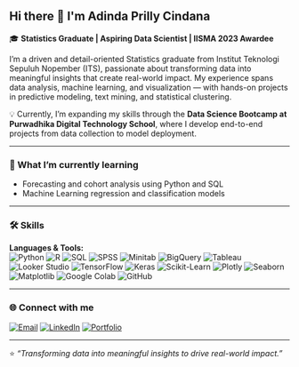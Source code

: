 ## Hi there 👋 I'm Adinda Prilly Cindana  

🎓 **Statistics Graduate | Aspiring Data Scientist | IISMA 2023 Awardee**

I’m a driven and detail-oriented Statistics graduate from Institut Teknologi Sepuluh Nopember (ITS), passionate about transforming data into meaningful insights that create real-world impact. My experience spans data analysis, machine learning, and visualization — with hands-on projects in predictive modeling, text mining, and statistical clustering.

💡 Currently, I’m expanding my skills through the **Data Science Bootcamp at Purwadhika Digital Technology School**, where I develop end-to-end projects from data collection to model deployment.

---

### 🧠 What I’m currently learning
- Forecasting and cohort analysis using Python and SQL  
- Machine Learning regression and classification models

---

### 🛠️ Skills
**Languages & Tools:**  
![Python](https://img.shields.io/badge/Python-3776AB?style=for-the-badge&logo=python&logoColor=white)
![R](https://img.shields.io/badge/R-276DC3?style=for-the-badge&logo=r&logoColor=white)
![SQL](https://img.shields.io/badge/SQL-336791?style=for-the-badge&logo=postgresql&logoColor=white)
![SPSS](https://img.shields.io/badge/SPSS-003366?style=for-the-badge&logo=ibm&logoColor=white)
![Minitab](https://img.shields.io/badge/Minitab-1A932E?style=for-the-badge&logo=minitab&logoColor=white)
![BigQuery](https://img.shields.io/badge/BigQuery-4285F4?style=for-the-badge&logo=google-bigquery&logoColor=white)
![Tableau](https://img.shields.io/badge/Tableau-E97627?style=for-the-badge&logo=tableau&logoColor=white)
![Looker Studio](https://img.shields.io/badge/Looker%20Studio-4285F4?style=for-the-badge&logo=looker&logoColor=white)
![TensorFlow](https://img.shields.io/badge/TensorFlow-FF6F00?style=for-the-badge&logo=tensorflow&logoColor=white)
![Keras](https://img.shields.io/badge/Keras-D00000?style=for-the-badge&logo=keras&logoColor=white)
![Scikit-Learn](https://img.shields.io/badge/Scikit--Learn-F7931E?style=for-the-badge&logo=scikit-learn&logoColor=white)
![Plotly](https://img.shields.io/badge/Plotly-3F4F75?style=for-the-badge&logo=plotly&logoColor=white)
![Seaborn](https://img.shields.io/badge/Seaborn-4C8CBF?style=for-the-badge&logo=python&logoColor=white)
![Matplotlib](https://img.shields.io/badge/Matplotlib-11557C?style=for-the-badge&logo=python&logoColor=white)
![Google Colab](https://img.shields.io/badge/Google%20Colab-F9AB00?style=for-the-badge&logo=googlecolab&logoColor=black)
![GitHub](https://img.shields.io/badge/GitHub-181717?style=for-the-badge&logo=github&logoColor=white)

---

### 🌐 Connect with me
[![Email](https://img.shields.io/badge/Email-D14836?style=for-the-badge&logo=gmail&logoColor=white)](mailto:adinda.pc.26@gmail.com)
[![LinkedIn](https://img.shields.io/badge/LinkedIn-0077B5?style=for-the-badge&logo=linkedin&logoColor=white)](https://linkedin.com/in/adinda-prilly-c)
[![Portfolio](https://img.shields.io/badge/Portfolio-000000?style=for-the-badge&logo=githubpages&logoColor=white)](#)


---

⭐ *“Transforming data into meaningful insights to drive real-world impact.”*
